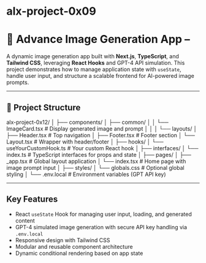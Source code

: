 # alx-project-0x09
# 🚀 Advance Image Generation App – 
 
A dynamic image generation app built with **Next.js**, **TypeScript**, and **Tailwind CSS**, leveraging **React Hooks** and GPT-4 API simulation. This project demonstrates how to manage application state with `useState`, handle user input, and structure a scalable frontend for AI-powered image prompts.

---

## 📁 Project Structure
alx-project-0x12/
│
├── components/
│   ├── common/
│   │   └── ImageCard.tsx               # Display generated image and prompt
│   │
│   └── layouts/
│       ├── Header.tsx                  # Top navigation
│       ├── Footer.tsx                  # Footer section
│       └── Layout.tsx                  # Wrapper with header/footer
│
├── hooks/
│   └── useYourCustomHook.ts           # Your custom React hook
│
├── interfaces/
│   └── index.ts                        # TypeScript interfaces for props and state
│
├── pages/
│   ├── _app.tsx                        # Global layout application
│   └── index.tsx                       # Home page with image prompt input
│
├── styles/
│   └── globals.css                     # Optional global styling
│
└── .env.local                          # Environment variables (GPT API key)


---

## Key Features

- React `useState` Hook for managing user input, loading, and generated content
- GPT-4 simulated image generation with secure API key handling via `.env.local`
- Responsive design with Tailwind CSS
- Modular and reusable component architecture
- Dynamic conditional rendering based on app state

